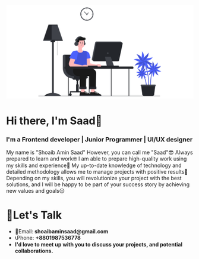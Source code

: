 ![GitHub Logo](/github-01.png)
# Hi there, I'm Saad👋
### I'm a Frontend developer | Junior Programmer | UI/UX designer

My name is "Shoaib Amin Saad" However, you can call me "Saad"😎 Always prepared to learn and work🤓 I am able to prepare high-quality work using my skills and experience🧐 My up-to-date knowledge of technology and detailed methodology allows me to manage projects with positive results🤗 Depending on my skills, you will revolutionize your project with the best solutions, and I will be happy to be part of your success story by achieving new values and goals😌


# 💬Let's Talk

- 📧Email: __shoaibaminsaad@gmail.com__
- 📞Phone: __+8801987536778__
- __I'd love to meet up with you to discuss your projects, and potential collaborations.__

